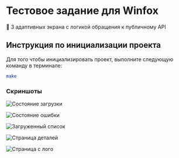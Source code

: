 # Тестовое задание для Winfox

🦊 3 адаптивных экрана с логикой обращения к публичному API

## Инструкция по инициализации проекта

Для того чтобы инициализировать проект, выполните следующую команду в терминале:

```sh
make
```

### Скриншоты

![Состояние загрузки](https://github.com/pchkauu/winfox_test_task/blob/complete_task/media/pending_state.png)

![Состояние ошибки](https://github.com/pchkauu/winfox_test_task/blob/complete_task/media/failure_state.png)

![Загруженный список](https://github.com/pchkauu/winfox_test_task/blob/complete_task/media/loaded_state.png)

![Страница деталей](https://github.com/pchkauu/winfox_test_task/blob/complete_task/media/details_page.png)

![Страница с лого](https://github.com/pchkauu/winfox_test_task/blob/complete_task/media/logo_page.png)






